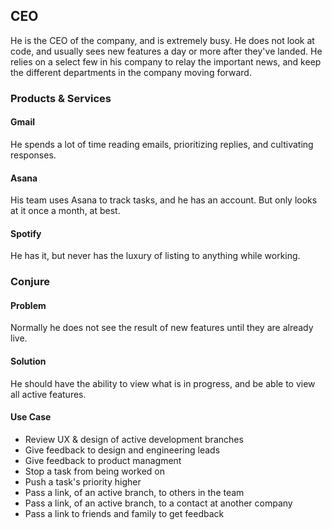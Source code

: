 ## CEO

He is the CEO of the company, and is extremely busy. He does not look at code, and usually sees new features a day or more after they've landed. He relies on a select few in his company to relay the important news, and keep the different departments in the company moving forward.

### Products & Services

#### Gmail

He spends a lot of time reading emails, prioritizing replies, and cultivating responses.

#### Asana

His team uses Asana to track tasks, and he has an account. But only looks at it once a month, at best.

#### Spotify

He has it, but never has the luxury of listing to anything while working.

### Conjure

#### Problem

Normally he does not see the result of new features until they are already live.

#### Solution

He should have the ability to view what is in progress, and be able to view all active features.

#### Use Case

- Review UX & design of active development branches
- Give feedback to design and engineering leads
- Give feedback to product managment
- Stop a task from being worked on
- Push a task's priority higher
- Pass a link, of an active branch, to others in the team
- Pass a link, of an active branch, to a contact at another company
- Pass a link to friends and family to get feedback
